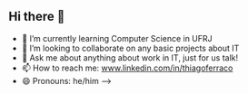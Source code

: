 ## Hi there 👋


- 🌱 I’m currently learning Computer Science in UFRJ
- 👯 I’m looking to collaborate on any basic projects about IT
- 💬 Ask me about anything about work in IT, just for us talk!
- 📫 How to reach me: www.linkedin.com/in/thiagoferraco
- 😄 Pronouns: he/him
-->
